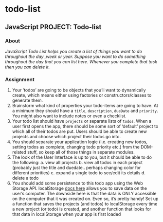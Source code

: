 # todo-list
## JavaScript PROJECT: Todo-list
### About 
 *JavaScript Todo List helps you create a list of things you want to do throughout the day ,week or year. Suppose you want to do something throughout the day that you can list here. Whenever you complete that task then you can delete it.*
 ### Assignment
1. Your ‘todos’ are going to be objects that you’ll want to dynamically create, which means either using factories or constructors/classes to generate them.
2. Brainstorm what kind of properties your todo-items are going to have. At a minimum they should have a `title`, `description`, `dueDate` and `priority`. You might also want to include notes or even a checklist.
3. Your todo list should have `projects` or separate lists of `todos`. When a user first opens the app, there should be some sort of ‘default’ project to which all of their todos are put. Users should be able to create new projects and choose which project their todos go into.
4. You should separate your application logic (i.e. creating new todos, setting todos as complete, changing todo priority etc.) from the DOM-related stuff, so keep all of those things in separate modules.
5. The look of the User Interface is up to you, but it should be able to do the following:
 a. view all projects
 b. view all todos in each project (probably just the title and duedate.. perhaps changing color for different priorities)
 c. expand a single todo to see/edit its details
 d. delete a todo
6. You should add some persistence to this todo app using the Web Storage API.
 localStorage [docs here](https://developer.mozilla.org/en-US/docs/Web/API/Web_Storage_API/Using_the_Web_Storage_API) allows you to save data on the user’s computer. The downside here is that the data is ONLY accessible on the computer that it was created on. Even so, it’s pretty handy! Set up a function that saves the projects (and todos) to localStorage every time a new project (or todo) is created, and another function that looks for that data in localStorage when your app is first loaded

